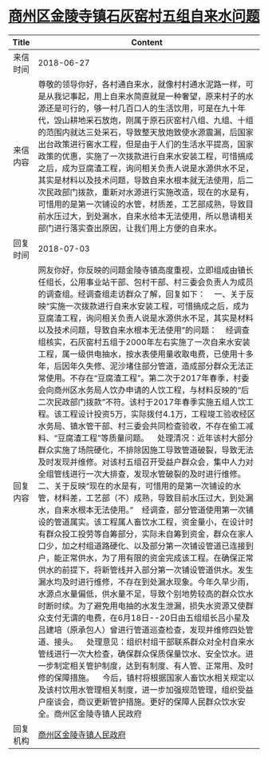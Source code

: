 # <a href="http://www.shangluo.gov.cn/zmhd/ldxxxx.jsp?urltype=leadermail.LeaderMailContentUrl&wbtreeid=1112&leadermailid=4789">商州区金陵寺镇石灰窑村五组自来水问题</a>
|Title|Content|
|:---:|---|
|来信时间|2018-06-27|
|来信内容|尊敬的领导你好，各村通自来水，就像村村通水泥路一样，可是从我记事起，用上自来水简直就是一种奢望，原来村子的水源还是可行的，够一村几百口人的生活饮用，可是在九十年代，毁山耕地采石放炮，刚属于原石灰窑村八组、九组、十组的范围内就达三处采石，导致整天放炮致使水源震漏，后国家出台政策进行窖水工程，但是由于人们的生活水平提高，国家政策的优惠，实施了一次拨款进行自来水安装工程，可惜搞成之后，成为豆腐渣工程，询问相关负责人说是水源供水不足，其实是材料以及技术问题，导致自来水根本就无法使用，后二次民政部门拨款，重新对水源进行实施改造，现在的水是有，可惜用的是第一次铺设的水管，材质差，工艺部成熟，导致目前水压过大，到处漏水，自来水给本无法使用，所以恳请相关部门进行落实查出原因，让我们用上方便的自来水。|
|回复时间|2018-07-03|
|回复内容|网友你好，你反映的问题金陵寺镇高度重视，立即组成由镇长任组长，公用事业站干部、包村干部、村三委会负责人为成员的调查组。经调查组走访群众了解，回复如下：    一、关于反映“实施一次拨款进行自来水安装工程，可惜搞成之后，成为豆腐渣工程，询问相关负责人说是水源供水不足，其实是材料以及技术问题，导致自来水根本无法使用”的问题：    经调查组核实，石灰窑村五组于2000年左右实施了一次自来水安装工程，属一级供电抽水，按水表使用量收取电费，已使用十多年，后因年久失修、泥沙堵住部分管道，造成部分群众无法正常使用。不存在“豆腐渣工程”。第二次于2017年春季，村委会向商州区水务局人饮办申请的人饮工程，与材料反映的“后二次民政部门拨款”不符。该村于2017年春季实施五组人饮工程。该工程设计投资5万，实际拨付4.1万，工程竣工验收经区水务局、镇水管干部、村三委会共同检查验收，不存在偷工减料、“豆腐渣工程”等质量问题。    处理清况：近年该村大部分群众实施了场院硬化，不排除因施工导致管道破裂，导致无法及时发现并维修。对该村五组召开受益户群众会，集中人力对全组管线进行一次大排查，发现水管破裂的及时进行维修。    二、关于反映“现在的水是有，可惜用的是第一次铺设的水管，材料差，工艺部（不）成熟，导致目前水压过大，到处漏水，自来水根本无法使用。”    经调查，部分管道使用第一次铺设的管道属实。该工程属人畜饮水工程，资金量小，在设计时有群众投工投劳等自筹部分，实际未自筹到资金，群众在家人口少，加之村组道路硬化、以及部分第一次铺设管道已连接到户，能正常供水，为了用有限的资金完成该工程。在确保正常供水的前提下，将新管线并入部分第一次铺设管道供水。发生漏水均及时进行维修，不存在到处漏水现象。今年久旱少雨，水源点水量偏低，供水量不足，导致个别地势较高的群众饮水时断时续。为了避免用电抽的水发生泄漏，损失水资源又使群众支付无谓的电费，在6月18日--20日由五组组长吕小星及吕建培（原承包人）曾进行管道巡查检查，发现并维修四处管道、接头。    处理意见：组织村组干部联系群众对全村自来水管线进行一次大检查，确保群众保质保量饮水、安全饮水。进一步制定相关管护制度，达到有制度、有人管、正常用、及时修的保障措施。    今后，镇村将根据国家人畜饮水相关规定以及该村饮用水管理相关制度，进一步加强规范管理，组织受益户座谈会，商议更新管护措施。更好的保障人民群众饮水安全。商州区金陵寺镇人民政府|
|回复机构|<a href="../../categories/agencies/商州区金陵寺镇人民政府.md">商州区金陵寺镇人民政府</a>|